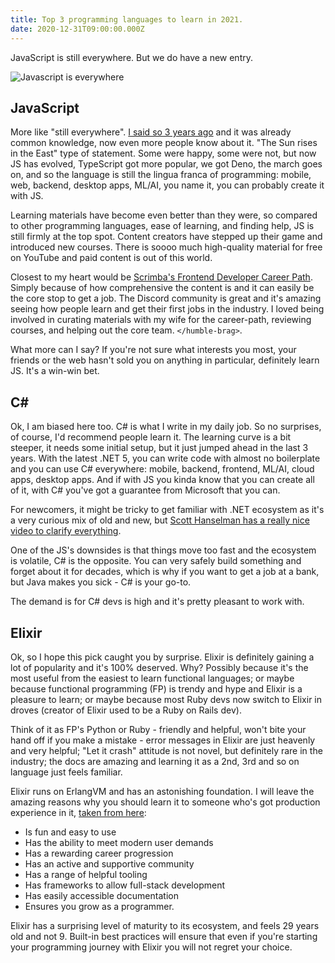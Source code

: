 ```yaml
---
title: Top 3 programming languages to learn in 2021.
date: 2020-12-31T09:00:00.000Z
---
```


JavaScript is still everywhere. But we do have a new entry.

<!-- more -->

![Javascript is everywhere](https://miro.medium.com/max/1144/1*0QoOE-jIHc8i7Cs8z6oU0w.png)

## JavaScript

More like "still everywhere". [I said so 3 years ago](https://alanmynah.com/blog/best-programming-languages-2018) and it was already common knowledge, now even more people know about it. "The Sun rises in the East" type of statement. Some were happy, some were not, but now JS has evolved, TypeScript got more popular, we got Deno, the march goes on, and so the language is still the lingua franca of programming: mobile, web, backend, desktop apps, ML/AI, you name it, you can probably create it with JS.

Learning materials have become even better than they were, so compared to other programming languages, ease of learning, and finding help, JS is still firmly at the top spot. Content creators have stepped up their game and introduced new courses. There is soooo much high-quality material for free on YouTube and paid content is out of this world.

Closest to my heart would be [Scrimba's Frontend Developer Career Path](https://scrimba.com/learn/frontend?utm_source=alanmynah.com&utm_medium=referral&utm_campaign=top3-prog-lang-2021). Simply because of how comprehensive the content is and it can easily be the core stop to get a job. The Discord community is great and it's amazing seeing how people learn and get their first jobs in the industry. I loved being involved in curating materials with my wife for the career-path, reviewing courses, and helping out the core team. `</humble-brag>`.

What more can I say? If you're not sure what interests you most, your friends or the web hasn't sold you on anything in particular, definitely learn JS. It's a win-win bet.

## C#

Ok, I am biased here too. C# is what I write in my daily job. So no surprises, of course, I'd recommend people learn it. The learning curve is a bit steeper, it needs some initial setup, but it just jumped ahead in the last 3 years. With the latest .NET 5, you can write code with almost no boilerplate and you can use C# everywhere: mobile, backend, frontend, ML/AI, cloud apps, desktop apps. And if with JS you kinda know that you can create all of it, with C# you've got a guarantee from Microsoft that you can.

For newcomers, it might be tricky to get familiar with .NET ecosystem as it's a very curious mix of old and new, but [Scott Hanselman has a really nice video to clarify everything](https://www.hanselman.com/blog/what-is-net-how-does-it-work-is-it-a-language-or-a-platform).

One of the JS's downsides is that things move too fast and the ecosystem is volatile, C# is the opposite. You can very safely build something and forget about it for decades, which is why if you want to get a job at a bank, but Java makes you sick - C# is your go-to.

The demand is for C# devs is high and it's pretty pleasant to work with.

## Elixir

Ok, so I hope this pick caught you by surprise. Elixir is definitely gaining a lot of popularity and it's 100% deserved. Why? Possibly because it's the most useful from the easiest to learn functional languages; or maybe because functional programming (FP) is trendy and hype and Elixir is a pleasure to learn; or maybe because most Ruby devs now switch to Elixir in droves (creator of Elixir used to be a Ruby on Rails dev).

Think of it as FP's Python or Ruby - friendly and helpful, won't bite your hand off if you make a mistake - error messages in Elixir are just heavenly and very helpful; "Let it crash" attitude is not novel, but definitely rare in the industry; the docs are amazing and learning it as a 2nd, 3rd and so on language just feels familiar.

Elixir runs on ErlangVM and has an astonishing foundation. I will leave the amazing reasons why you should learn it to someone who's got production experience in it, [taken from here](https://www.erlang-solutions.com/blog/why-elixir-is-the-programming-language-you-should-learn-in-2020.html#:~:text=Learning%20Elixir%20can%20make%20you,in%20their%20language%20of%20choice.):

-   Is fun and easy to use
-   Has the ability to meet modern user demands
-   Has a rewarding career progression
-   Has an active and supportive community
-   Has a range of helpful tooling
-   Has frameworks to allow full-stack development
-   Has easily accessible documentation
-   Ensures you grow as a programmer.

Elixir has a surprising level of maturity to its ecosystem, and feels 29 years old and not 9. Built-in best practices will ensure that even if you're starting your programming journey with Elixir you will not regret your choice.
